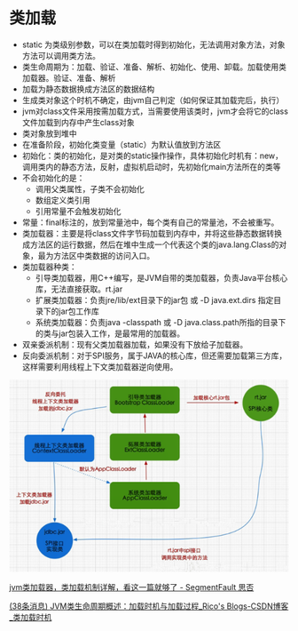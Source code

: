 # 类加载

+ static 为类级别参数，可以在类加载时得到初始化，无法调用对象方法，对象方法可以调用类方法。
+ 类生命周期为：加载、验证、准备、解析、初始化、使用、卸载。加载使用类加载器。验证、准备、解析
+ 加载为静态数据换成方法区的数据结构
+ 生成类对象这个时机不确定，由jvm自己判定（如何保证其加载完后，执行）
+ jvm对class文件采用按需加载方式，当需要使用该类时，jvm才会将它的class文件加载到内存中产生class对象
+ 类对象放到堆中
+ 在准备阶段，初始化类变量（static）为默认值放到方法区
+ 初始化：类的初始化，是对类的static操作操作，具体初始化时机有：new，调用类内的静态方法，反射，虚拟机启动时，先初始化main方法所在的类等
+ 不会初始化的是：
  + 调用父类属性，子类不会初始化
  + 数组定义类引用
  + 引用常量不会触发初始化
+ 常量：final标注的，放到常量池中，每个类有自己的常量池，不会被重写。
+ 类加载器：主要是将class文件字节码加载到内存中，并将这些静态数据转换成方法区的运行数据，然后在堆中生成一个代表这个类的java.lang.Class的对象，最为方法区中类数据的访问入口。
+ 类加载器种类：
  + 引导类加载器，用C++编写，是JVM自带的类加载器，负责Java平台核心库，无法直接获取。rt.jar
  + 扩展类加载器：负责jre/lib/ext目录下的jar包 或 -D java.ext.dirs 指定目录下的jar包工作库
  + 系统类加载器：负责java -classpath 或 -D java.class.path所指的目录下的类与jar包装入工作，是最常用的加载器。
+ 双亲委派机制：现有父类加载器加载，如果没有下放给子加载器。
+ 反向委派机制：对于SPI服务，属于JAVA的核心库，但还需要加载第三方库，这样需要利用线程上下文类加载器逆向使用。

![](https://raw.githubusercontent.com/Pain4Dawn/notebook/master/98.picture/%E5%8F%8D%E5%90%91%E5%A7%94%E6%B4%BE%E6%9C%BA%E5%88%B6.png)

[jvm类加载器，类加载机制详解，看这一篇就够了 - SegmentFault 思否](https://segmentfault.com/a/1190000037574626)

[(38条消息) JVM类生命周期概述：加载时机与加载过程_Rico's Blogs-CSDN博客_类加载时机](https://blog.csdn.net/justloveyou_/article/details/72466105)